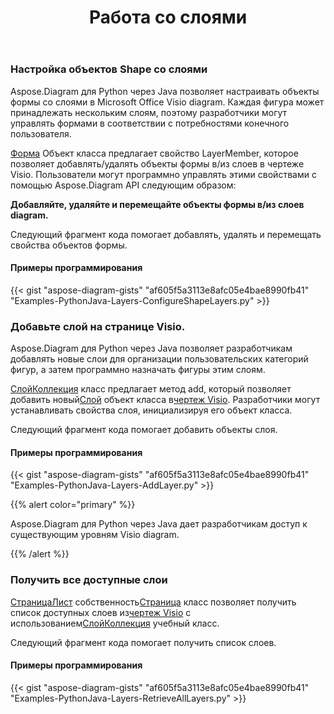 ﻿---
title: Работа со слоями
type: docs
weight: 160
url: /ru/python-java/working-with-layers/
---
### **Настройка объектов Shape со слоями**
Aspose.Diagram для Python через Java позволяет настраивать объекты формы со слоями в Microsoft Office Visio diagram. Каждая фигура может принадлежать нескольким слоям, поэтому разработчики могут управлять формами в соответствии с потребностями конечного пользователя.

[Форма](https://reference.aspose.com/diagram/java/com.aspose.diagram/Shape) Объект класса предлагает свойство LayerMember, которое позволяет добавлять/удалять объекты формы в/из слоев в чертеже Visio. Пользователи могут программно управлять этими свойствами с помощью Aspose.Diagram API следующим образом:

**Добавляйте, удаляйте и перемещайте объекты формы в/из слоев diagram.** 

Следующий фрагмент кода помогает добавлять, удалять и перемещать свойства объектов формы.
#### **Примеры программирования**
{{< gist "aspose-diagram-gists" "af605f5a3113e8afc05e4bae8990fb41" "Examples-PythonJava-Layers-ConfigureShapeLayers.py" >}}
### **Добавьте слой на странице Visio.**
Aspose.Diagram для Python через Java позволяет разработчикам добавлять новые слои для организации пользовательских категорий фигур, а затем программно назначать фигуры этим слоям.

[СлойКоллекция](https://reference.aspose.com/diagram/java/com.aspose.diagram/LayerCollection) класс предлагает метод add, который позволяет добавить новый[Слой](https://reference.aspose.com/diagram/java/com.aspose.diagram/layer) объект класса в[чертеж Visio](DrawingFlowChart.vsdx). Разработчики могут устанавливать свойства слоя, инициализируя его объект класса.

Следующий фрагмент кода помогает добавить объекты слоя.
#### **Примеры программирования**
{{< gist "aspose-diagram-gists" "af605f5a3113e8afc05e4bae8990fb41" "Examples-PythonJava-Layers-AddLayer.py" >}}

{{% alert color="primary" %}} 

Aspose.Diagram для Python через Java дает разработчикам доступ к существующим уровням Visio diagram.

{{% /alert %}} 
### **Получить все доступные слои**
[СтраницаЛист](https://reference.aspose.com/diagram/java/com.aspose.diagram/PageSheet) собственность[Страница](https://reference.aspose.com/diagram/java/com.aspose.diagram/Page) класс позволяет получить список доступных слоев из[чертеж Visio](DrawingFlowChart.vsdx) с использованием[СлойКоллекция](https://reference.aspose.com/diagram/java/com.aspose.diagram/layercollection) учебный класс.

Следующий фрагмент кода помогает получить список слоев.
#### **Примеры программирования**
{{< gist "aspose-diagram-gists" "af605f5a3113e8afc05e4bae8990fb41" "Examples-PythonJava-Layers-RetrieveAllLayers.py" >}}
